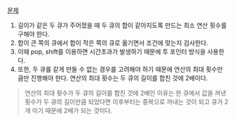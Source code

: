[문제](https://school.programmers.co.kr/learn/courses/30/lessons/118667)

1. 길이가 같은 두 큐가 주어졌을 때 두 큐의 합이 같아지도록 만드는 최소 연산 횟수를 구해야 한다.
2. 합이 큰 쪽의 큐에서 합이 작은 쪽의 큐로 옮기면서 조건에 맞는지 검사한다.
3. 이때 pop, shift를 이용하면 시간초과가 발생하기 때문에 투 포인터 방식을 사용한다.
4. 또한, 두 큐를 같게 만들 수 없는 경우를 고려해야 하기 때문에 연산의 최대 횟수만큼만 진행해야 한다. 연산의 최대 횟수는 두 큐의 길이를 합친 것에 2배이다.
> 연산의 최대 횟수가 두 큐의 길이를 합친 것에 2배인 이유는 한 큐에서 값을 꺼낸 횟수가 두 큐의 길이만큼 되었다면 이후부터는 중복으로 꺼내는 것이 되고 큐가 2개 이기 때문에 2배가 되는 것이다.